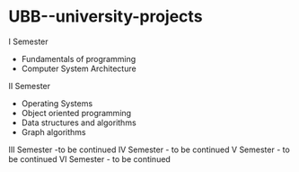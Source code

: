 # UBB--university-projects

I Semester
  - Fundamentals of programming
  - Computer System Architecture

II Semester
  - Operating Systems
  - Object oriented programming
  - Data structures and algorithms
  - Graph algorithms

III Semester -to be continued
IV Semester - to be continued
V Semester - to be continued
VI Semester - to be continued

